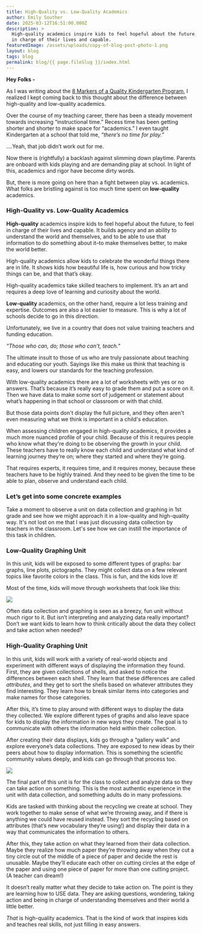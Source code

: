 ```yaml
---
title: High-Quality vs. Low-Quality Academics
author: Emily Souther
date: 2025-03-12T16:51:00.000Z
description: >
  High-quality academics inspire kids to feel hopeful about the future, to feel
  in charge of their lives and capable.
featuredImage: /assets/uploads/copy-of-blog-post-photo-1.png
layout: blog
tags: blog
permalink: blog/{{ page.fileSlug }}/index.html
---
```


**Hey Folks -**

As I was writing about the [8 Markers of a Quality Kindergarten Program](https://osoberry.school/blog/2025-03-01_new_blog/), I realized I kept coming back to this thought about the difference between high-quality and low-quality academics.

Over the course of my teaching career, there has been a steady movement towards increasing “instructional time.” Recess time has been getting shorter and shorter to make space for “academics.” I even taught Kindergarten at a school that told me, _“there’s no time for play.”_

….Yeah, that job didn’t work out for me.

Now there is (rightfully) a backlash against slimming down playtime. Parents are onboard with kids playing and are demanding play at school. In light of this, academics and rigor have become dirty words.

But, there is more going on here than a fight between play vs. academics. What folks are bristling against is too much time spent on **low-quality** academics.

### **High-Quality vs. Low-Quality Academics** 

**High-quality** academics inspire kids to feel hopeful about the future, to feel in charge of their lives and capable. It builds agency and an ability to understand the world and themselves, and to be able to use that information to do something about it–to make themselves better, to make the world better.

High-quality academics allow kids to celebrate the wonderful things there are in life. It shows kids how beautiful life is, how curious and how tricky things can be, and that that’s okay.

High-quality academics take skilled teachers to implement. It’s an art and requires a deep love of learning and curiosity about the world.

**Low-quality** academics, on the other hand, require a lot less training and expertise. Outcomes are also a lot easier to measure. This is why a lot of schools decide to go in this direction.

Unfortunately, we live in a country that does not value training teachers and funding education.

_“Those who can, do; those who can’t, teach.”_

The ultimate insult to those of us who are truly passionate about teaching and educating our youth. Sayings like this make us think that teaching is easy, and lowers our standards for the teaching profession.

With low-quality academics there are a lot of worksheets with yes or no answers. That’s because it’s really easy to grade them and put a score on it. Then we have data to make some sort of judgement or statement about what’s happening in that school or classroom or with that child.

But those data points don't display the full picture, and they often aren't even measuring what we think is important in a child's education.

When assessing children engaged in high-quality academics, it provides a much more nuanced profile of your child. Because of this it requires people who know what they're doing to be observing the growth in your child. These teachers have to really know each child and understand what kind of learning journey they’re on; where they started and where they’re going.

That requires experts, it requires time, and it requires money, because these teachers have to be highly trained. And they need to be given the time to be able to plan, observe and understand each child.

### **Let’s get into some concrete examples**

Take a moment to observe a unit on data collection and graphing in 1st grade and see how we might approach it in a low-quality and high-quality way. It's not lost on me that I was just discussing data collection by teachers in the classroom. Let's see how we can instill the importance of this task in children.

### **Low-Quality Graphing Unit** 

In this unit, kids will be exposed to some different types of graphs: bar graphs, line plots, pictographs. They might collect data on a few relevant topics like favorite colors in the class. This is fun, and the kids love it!

Most of the time, kids will move through worksheets that look like this:

![](/assets/uploads/graphworksheet.jpg)

Often data collection and graphing is seen as a breezy, fun unit without much rigor to it. But isn’t interpreting and analyzing data really important? Don’t we want kids to learn how to think critically about the data they collect and take action when needed?

### **High-Quality Graphing Unit** 

In this unit, kids will work with a variety of real-world objects and experiment with different ways of displaying the information they found. First, they are given collections of shells, and asked to notice the differences between each shell. They learn that these differences are called _attributes_, and they get to sort the shells based on whatever attributes they find interesting. They learn how to break similar items into categories and make names for those categories.

After this, it’s time to play around with different ways to display the data they collected. We explore different types of graphs and also leave space for kids to display the information in new ways they create. The goal is to communicate with others the information held within their collection.

After creating their data displays, kids go through a “gallery walk” and explore everyone’s data collections. They are exposed to new ideas by their peers about how to display information. This is something the scientific community values deeply, and kids can go through that process too.

![](/assets/uploads/copy-of-photobanner-2-.png)

The final part of this unit is for the class to collect and analyze data so they can take action on something. This is the most authentic experience in the unit with data collection, and something adults do in many professions.

Kids are tasked with thinking about the recycling we create at school. They work together to make sense of what we’re throwing away, and if there is anything we could have reused instead. They sort the recycling based on attributes (that’s new vocabulary they’re using!) and display their data in a way that communicates the information to others.

After this, they take action on what they learned from their data collection. Maybe they realize how much paper they’re throwing away when they cut a tiny circle out of the middle of a piece of paper and decide the rest is unusable. Maybe they’ll educate each other on cutting circles at the edge of the paper and using one piece of paper for more than one cutting project. (A teacher can dream!)

It doesn’t really matter what they decide to take action on. The point is they are learning how to USE data. They are asking questions, wondering, taking action and being in charge of understanding themselves and their world a little better.

_That_ is high-quality academics. That is the kind of work that inspires kids and teaches real skills, not just filling in easy answers.
